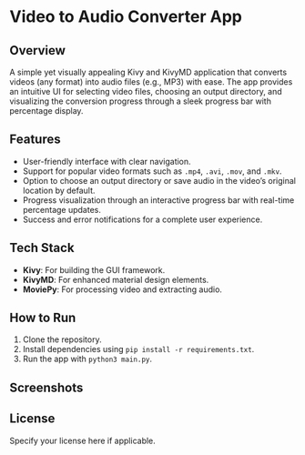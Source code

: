 # Video to Audio Converter App

## Overview
A simple yet visually appealing Kivy and KivyMD application that converts videos (any format) into audio files (e.g., MP3) with ease. The app provides an intuitive UI for selecting video files, choosing an output directory, and visualizing the conversion progress through a sleek progress bar with percentage display.

## Features
- User-friendly interface with clear navigation.
- Support for popular video formats such as `.mp4`, `.avi`, `.mov`, and `.mkv`.
- Option to choose an output directory or save audio in the video’s original location by default.
- Progress visualization through an interactive progress bar with real-time percentage updates.
- Success and error notifications for a complete user experience.

## Tech Stack
- **Kivy**: For building the GUI framework.
- **KivyMD**: For enhanced material design elements.
- **MoviePy**: For processing video and extracting audio.

## How to Run
1. Clone the repository.
2. Install dependencies using `pip install -r requirements.txt`.
3. Run the app with `python3 main.py`.

## Screenshots


## License
Specify your license here if applicable.
